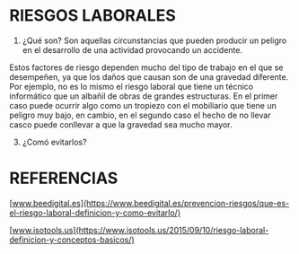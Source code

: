 # RIESGOS LABORALES
1. ¿Qué son?
Son aquellas circunstancias que pueden producir un peligro en el desarrollo de una actividad provocando un accidente.

Estos factores de riesgo dependen mucho del tipo de trabajo en el que se desempeñen, ya que los daños que causan son de una gravedad diferente. Por ejemplo, no es lo mismo el riesgo laboral que tiene un técnico informático que un albañil de obras de grandes estructuras. En el primer caso puede ocurrir algo como un tropiezo con el mobiliario que tiene un peligro muy bajo, en cambio, en el segundo caso el hecho de no llevar casco puede conllevar a que la gravedad sea mucho mayor.

3. ¿Comó evitarlos?
# REFERENCIAS
[www.beedigital.es](https://www.beedigital.es/prevencion-riesgos/que-es-el-riesgo-laboral-definicion-y-como-evitarlo/)

[www.isotools.us](https://www.isotools.us/2015/09/10/riesgo-laboral-definicion-y-conceptos-basicos/)
